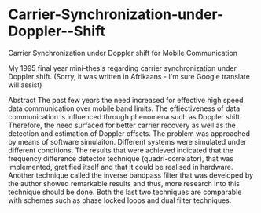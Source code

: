 # Carrier-Synchronization-under-Doppler--Shift
Carrier Synchronization under Doppler shift for Mobile Communication

My 1995 final year mini-thesis regarding carrier synchronization under Doppler shift. 
(Sorry, it was written in Afrikaans - I'm sure Google translate will assist)

Abstract
The past few years the need increased for effective high speed data communication over mobile band limits. The effiectiveness
of data communication is influenced through phenomena such as Doppler shift. Therefore, the need surfaced for better carrier 
recovery as well as the detection and estimation of Doppler offsets. 
The problem was approached by means of software simulaiton. Different systems were simulated under different conditions. 
The results that were achieved indicated that the frequency difference detector technique (quadri-correlator), that was implemented, 
gratified itself and that it could be realised in hardware. Another technique called the inverse bandpass filter that was developed 
by the author showed remarkable results and thus, more research into this technique should be done. Both the last two techniques are 
comparable with schemes such as phase locked loops and dual filter techniques. 
